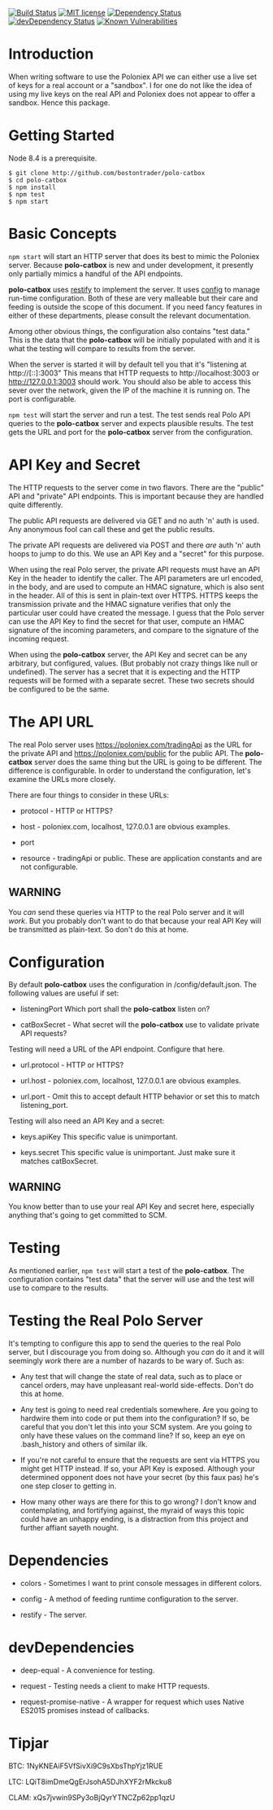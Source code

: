 [![Build Status](https://travis-ci.org/bostontrader/polo-catbox.svg?branch=master)](https://travis-ci.org/bostontrader/polo-catbox)
[![MIT license](http://img.shields.io/badge/license-MIT-brightgreen.svg)](http://opensource.org/licenses/MIT)
[![Dependency Status](https://david-dm.org/bostontrader/polo-catbox.svg)](https://david-dm.org/bostontrader/polo-catbox)
[![devDependency Status](https://david-dm.org/bostontrader/polo-catbox/dev-status.svg)](https://david-dm.org/bostontrader/polo-catbox#info=devDependencies)
[![Known Vulnerabilities](https://snyk.io/test/github/bostontrader/polo-catbox/badge.svg)](https://snyk.io/test/github/bostontrader/polo-catbox)

# Introduction

When writing software to use the Poloniex API we can either use a live set of keys for a real account or a "sandbox".  I for one do not like the idea of using my live keys on the real API and Poloniex does not appear to offer a sandbox.  Hence this package.


# Getting Started

Node 8.4 is a prerequisite.

```
$ git clone http://github.com/bostontrader/polo-catbox
$ cd polo-catbox
$ npm install
$ npm test
$ npm start
```

# Basic Concepts

```npm start``` will start an HTTP server that does its best to mimic the Poloniex server.  Because **polo-catbox** is new and under development, it presently only partially mimics a handful of the API endpoints.

**polo-catbox** uses [restify](https://github.com/restify/node-restify) to implement the server.  It uses [config](https://github.com/lorenwest/node-config) to manage run-time configuration.  Both of these are very malleable but their care and feeding is outside the scope of this document.  If you need fancy features in either of these departments, please consult the relevant documentation.

Among other obvious things, the configuration also contains "test data."  This is the data that the **polo-catbox** will be initially populated with and it is what the testing will compare to results from the server.

When the server is started it will by default tell you that it's "listening at http://[::]:3003"  This means that HTTP requests to http://localhost:3003 or http://127.0.0.1:3003 should work.  You should also be able to access this sever over the network, given the IP of the machine it is running on.  The port is configurable.

```npm test``` will start the server and run a test.  The test sends real Polo API queries to the **polo-catbox** server and expects plausible results.  The test gets the URL and port for the **polo-catbox** server from the configuration.


# API Key and Secret

The HTTP requests to the server come in two flavors.  There are the "public" API and "private" API endpoints.  This is important because they are handled quite differently.

The public API requests are delivered via GET and no auth 'n' auth is used.  Any anonymous fool can call these and get the public results.

The private API requests are delivered via POST and there _are_ auth 'n' auth hoops to jump to do this.  We use an API Key and a "secret" for this purpose.

When using the real Polo server, the private API requests must have an API Key in the header to identify the caller.  The API parameters are url encoded, in the body, and are used to compute an HMAC signature, which is also sent in the header.  All of this is sent in plain-text over HTTPS.  HTTPS keeps the transmission private and the HMAC signature verifies that only the particular user could have created the message.  I guess that the Polo server can use the API Key to find the secret for that user, compute an HMAC signature of the incoming parameters, and compare to the signature of the incoming request.

When using the **polo-catbox** server, the API Key and secret can be any arbitrary, but configured, values.  (But probably not crazy things like null or undefined).  The server has a secret that it is expecting and the HTTP requests will be formed with a separate secret.  These two secrets should be configured to be the same.


# The API URL

The real Polo server uses https://poloniex.com/tradingApi as the URL for the private API and https://poloniex.com/public for the public API.  The **polo-catbox** server does the same thing but the URL is going to be different.  The difference is configurable.  In order to understand the configuration, let's examine the URLs more closely.

There are four things to consider in these URLs:

* protocol - HTTP or HTTPS?

* host - poloniex.com, localhost, 127.0.0.1 are obvious examples.

* port

* resource - tradingApi or public.  These are application constants and are not configurable.

## WARNING

You _can_ send these queries via HTTP to the real Polo server and it will _work_.  But you probably don't want to do that because your real API Key will be transmitted as plain-text.  So don't do this at home.

# Configuration

By default **polo-catbox** uses the configuration in /config/default.json. The following values are useful if set:

* listeningPort Which port shall the **polo-catbox** listen on?

* catBoxSecret - What secret will the **polo-catbox** use to validate private API requests?

Testing will need a URL of the API endpoint.  Configure that here.

* url.protocol - HTTP or HTTPS?

* url.host - poloniex.com, localhost, 127.0.0.1 are obvious examples.

* url.port - Omit this to accept default HTTP behavior or set this to match listening_port.

Testing will also need an API Key and a secret:

* keys.apiKey  This specific value is unimportant.

* keys.secret  This specific value is unimportant.  Just make sure it matches catBoxSecret.

## WARNING

You know better than to use your real API Key and secret here, especially anything that's going to get committed to SCM.


# Testing

As mentioned earlier, ```npm test``` will start a test of the **polo-catbox**.  The configuration contains "test data" that the server will use and the test will use to compare to the results.


# Testing the Real Polo Server

It's tempting to configure this app to send the queries to the real Polo server, but I discourage you from doing so.  Although you _can_ do it and it will seemingly _work_ there are a number of hazards to be wary of.  Such as:

* Any test that will change the state of real data, such as to place or cancel orders, may have unpleasant real-world side-effects.  Don't do this at home.

* Any test is going to need real credentials somewhere.  Are you going to hardwire them into code or put them into the configuration?  If so, be careful that you don't let this into your SCM system.  Are you going to only have these values on the command line?  If so, keep an eye on .bash_history and others of similar ilk.

* If you're not careful to ensure that the requests are sent via HTTPS you might get HTTP instead.  If so, your API Key is exposed.  Although your determined opponent does not have your secret (by this faux pas) he's one step closer to getting in.

* How many other ways are there for this to go wrong?  I don't know and contemplating, and fortifying against, the myraid of ways this topic could have an unhappy ending, is a distraction from this project and further affiant sayeth nought.

# Dependencies

* colors - Sometimes I want to print console messages in different colors.

* config - A method of feeding runtime configuration to the server.

* restify - The server.

# devDependencies

* deep-equal - A convenience for testing.

* request - Testing needs a client to make HTTP requests.

* request-promise-native - A wrapper for request which uses Native ES2015 promises instead of callbacks.

# Tipjar
BTC: 1NyKNEAiF5VfSivXi9C9sXbsThpYjz1RUE

LTC: LQiT8imDmeQgErJsohA5DJhXYF2rMkcku8

CLAM: xQs7jvwin9SPy3oBjQyrYTNCZp62pp1qzU

